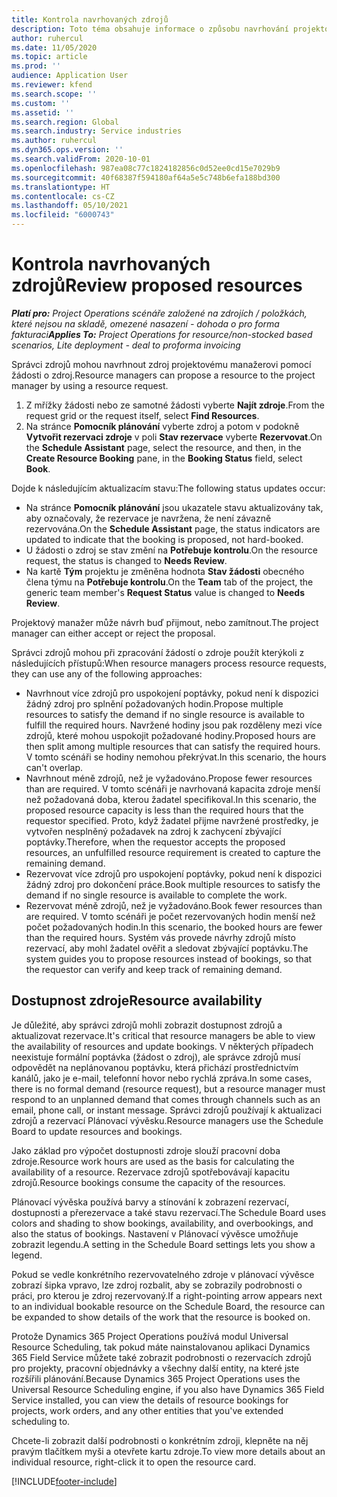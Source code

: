 ```yaml
---
title: Kontrola navrhovaných zdrojů
description: Toto téma obsahuje informace o způsobu navrhování projektových zdrojů.
author: ruhercul
ms.date: 11/05/2020
ms.topic: article
ms.prod: ''
audience: Application User
ms.reviewer: kfend
ms.search.scope: ''
ms.custom: ''
ms.assetid: ''
ms.search.region: Global
ms.search.industry: Service industries
ms.author: ruhercul
ms.dyn365.ops.version: ''
ms.search.validFrom: 2020-10-01
ms.openlocfilehash: 987ea08c77c1824182856c0d52ee0cd15e7029b9
ms.sourcegitcommit: 40f68387f594180af64a5e5c748b6efa188bd300
ms.translationtype: HT
ms.contentlocale: cs-CZ
ms.lasthandoff: 05/10/2021
ms.locfileid: "6000743"
---
```

# <a name="review-proposed-resources"></a><span data-ttu-id="231ef-103">Kontrola navrhovaných zdrojů</span><span class="sxs-lookup"><span data-stu-id="231ef-103">Review proposed resources</span></span>

<span data-ttu-id="231ef-104">_**Platí pro:** Project Operations scénáře založené na zdrojích / položkách, které nejsou na skladě, omezené nasazení - dohoda o pro forma fakturaci_</span><span class="sxs-lookup"><span data-stu-id="231ef-104">_**Applies To:** Project Operations for resource/non-stocked based scenarios, Lite deployment - deal to proforma invoicing_</span></span>

<span data-ttu-id="231ef-105">Správci zdrojů mohou navrhnout zdroj projektovému manažerovi pomocí žádosti o zdroj.</span><span class="sxs-lookup"><span data-stu-id="231ef-105">Resource managers can propose a resource to the project manager by using a resource request.</span></span>

1. <span data-ttu-id="231ef-106">Z mřížky žádosti nebo ze samotné žádosti vyberte **Najít zdroje**.</span><span class="sxs-lookup"><span data-stu-id="231ef-106">From the request grid or the request itself, select **Find Resources**.</span></span>
2. <span data-ttu-id="231ef-107">Na stránce **Pomocník plánování** vyberte zdroj a potom v podokně **Vytvořit rezervaci zdroje** v poli **Stav rezervace** vyberte **Rezervovat**.</span><span class="sxs-lookup"><span data-stu-id="231ef-107">On the **Schedule Assistant** page, select the resource, and then, in the **Create Resource Booking** pane, in the **Booking Status** field, select **Book**.</span></span>

<span data-ttu-id="231ef-108">Dojde k následujícím aktualizacím stavu:</span><span class="sxs-lookup"><span data-stu-id="231ef-108">The following status updates occur:</span></span>

- <span data-ttu-id="231ef-109">Na stránce **Pomocník plánování** jsou ukazatele stavu aktualizovány tak, aby označovaly, že rezervace je navržena, že není závazně rezervována.</span><span class="sxs-lookup"><span data-stu-id="231ef-109">On the **Schedule Assistant** page, the status indicators are updated to indicate that the booking is proposed, not hard-booked.</span></span>
- <span data-ttu-id="231ef-110">U žádosti o zdroj se stav změní na **Potřebuje kontrolu**.</span><span class="sxs-lookup"><span data-stu-id="231ef-110">On the resource request, the status is changed to **Needs Review**.</span></span>
- <span data-ttu-id="231ef-111">Na kartě **Tým** projektu je změněna hodnota **Stav žádosti** obecného člena týmu na **Potřebuje kontrolu**.</span><span class="sxs-lookup"><span data-stu-id="231ef-111">On the **Team** tab of the project, the generic team member's **Request Status** value is changed to **Needs Review**.</span></span>

<span data-ttu-id="231ef-112">Projektový manažer může návrh buď přijmout, nebo zamítnout.</span><span class="sxs-lookup"><span data-stu-id="231ef-112">The project manager can either accept or reject the proposal.</span></span>

<span data-ttu-id="231ef-113">Správci zdrojů mohou při zpracování žádostí o zdroje použít kterýkoli z následujících přístupů:</span><span class="sxs-lookup"><span data-stu-id="231ef-113">When resource managers process resource requests, they can use any of the following approaches:</span></span>

- <span data-ttu-id="231ef-114">Navrhnout více zdrojů pro uspokojení poptávky, pokud není k dispozici žádný zdroj pro splnění požadovaných hodin.</span><span class="sxs-lookup"><span data-stu-id="231ef-114">Propose multiple resources to satisfy the demand if no single resource is available to fulfill the required hours.</span></span> <span data-ttu-id="231ef-115">Navržené hodiny jsou pak rozděleny mezi více zdrojů, které mohou uspokojit požadované hodiny.</span><span class="sxs-lookup"><span data-stu-id="231ef-115">Proposed hours are then split among multiple resources that can satisfy the required hours.</span></span> <span data-ttu-id="231ef-116">V tomto scénáři se hodiny nemohou překrývat.</span><span class="sxs-lookup"><span data-stu-id="231ef-116">In this scenario, the hours can't overlap.</span></span>
- <span data-ttu-id="231ef-117">Navrhnout méně zdrojů, než je vyžadováno.</span><span class="sxs-lookup"><span data-stu-id="231ef-117">Propose fewer resources than are required.</span></span> <span data-ttu-id="231ef-118">V tomto scénáři je navrhovaná kapacita zdroje menší než požadovaná doba, kterou žadatel specifikoval.</span><span class="sxs-lookup"><span data-stu-id="231ef-118">In this scenario, the proposed resource capacity is less than the required hours that the requestor specified.</span></span> <span data-ttu-id="231ef-119">Proto, když žadatel přijme navržené prostředky, je vytvořen nesplněný požadavek na zdroj k zachycení zbývající poptávky.</span><span class="sxs-lookup"><span data-stu-id="231ef-119">Therefore, when the requestor accepts the proposed resources, an unfulfilled resource requirement is created to capture the remaining demand.</span></span>
- <span data-ttu-id="231ef-120">Rezervovat více zdrojů pro uspokojení poptávky, pokud není k dispozici žádný zdroj pro dokončení práce.</span><span class="sxs-lookup"><span data-stu-id="231ef-120">Book multiple resources to satisfy the demand if no single resource is available to complete the work.</span></span>
- <span data-ttu-id="231ef-121">Rezervovat méně zdrojů, než je vyžadováno.</span><span class="sxs-lookup"><span data-stu-id="231ef-121">Book fewer resources than are required.</span></span> <span data-ttu-id="231ef-122">V tomto scénáři je počet rezervovaných hodin menší než počet požadovaných hodin.</span><span class="sxs-lookup"><span data-stu-id="231ef-122">In this scenario, the booked hours are fewer than the required hours.</span></span> <span data-ttu-id="231ef-123">Systém vás provede návrhy zdrojů místo rezervací, aby mohl žadatel ověřit a sledovat zbývající poptávku.</span><span class="sxs-lookup"><span data-stu-id="231ef-123">The system guides you to propose resources instead of bookings, so that the requestor can verify and keep track of remaining demand.</span></span>

## <a name="resource-availability"></a><span data-ttu-id="231ef-124">Dostupnost zdroje</span><span class="sxs-lookup"><span data-stu-id="231ef-124">Resource availability</span></span>

<span data-ttu-id="231ef-125">Je důležité, aby správci zdrojů mohli zobrazit dostupnost zdrojů a aktualizovat rezervace.</span><span class="sxs-lookup"><span data-stu-id="231ef-125">It's critical that resource managers be able to view the availability of resources and update bookings.</span></span> <span data-ttu-id="231ef-126">V některých případech neexistuje formální poptávka (žádost o zdroj), ale správce zdrojů musí odpovědět na neplánovanou poptávku, která přichází prostřednictvím kanálů, jako je e-mail, telefonní hovor nebo rychlá zpráva.</span><span class="sxs-lookup"><span data-stu-id="231ef-126">In some cases, there is no formal demand (resource request), but a resource manager must respond to an unplanned demand that comes through channels such as an email, phone call, or instant message.</span></span> <span data-ttu-id="231ef-127">Správci zdrojů používají k aktualizaci zdrojů a rezervací Plánovací vývěsku.</span><span class="sxs-lookup"><span data-stu-id="231ef-127">Resource managers use the Schedule Board to update resources and bookings.</span></span>

<span data-ttu-id="231ef-128">Jako základ pro výpočet dostupnosti zdroje slouží pracovní doba zdroje.</span><span class="sxs-lookup"><span data-stu-id="231ef-128">Resource work hours are used as the basis for calculating the availability of a resource.</span></span> <span data-ttu-id="231ef-129">Rezervace zdrojů spotřebovávají kapacitu zdrojů.</span><span class="sxs-lookup"><span data-stu-id="231ef-129">Resource bookings consume the capacity of the resources.</span></span>

<span data-ttu-id="231ef-130">Plánovací vývěska používá barvy a stínování k zobrazení rezervací, dostupnosti a přerezervace a také stavu rezervací.</span><span class="sxs-lookup"><span data-stu-id="231ef-130">The Schedule Board uses colors and shading to show bookings, availability, and overbookings, and also the status of bookings.</span></span> <span data-ttu-id="231ef-131">Nastavení v Plánovací vývěsce umožňuje zobrazit legendu.</span><span class="sxs-lookup"><span data-stu-id="231ef-131">A setting in the Schedule Board settings lets you show a legend.</span></span>

<span data-ttu-id="231ef-132">Pokud se vedle konkrétního rezervovatelného zdroje v plánovací vývěsce zobrazí šipka vpravo, lze zdroj rozbalit, aby se zobrazily podrobnosti o práci, pro kterou je zdroj rezervovaný.</span><span class="sxs-lookup"><span data-stu-id="231ef-132">If a right-pointing arrow appears next to an individual bookable resource on the Schedule Board, the resource can be expanded to show details of the work that the resource is booked on.</span></span>

<span data-ttu-id="231ef-133">Protože Dynamics 365 Project Operations používá modul Universal Resource Scheduling, tak pokud máte nainstalovanou aplikaci Dynamics 365 Field Service můžete také zobrazit podrobnosti o rezervacích zdrojů pro projekty, pracovní objednávky a všechny další entity, na které jste rozšířili plánování.</span><span class="sxs-lookup"><span data-stu-id="231ef-133">Because Dynamics 365 Project Operations uses the Universal Resource Scheduling engine, if you also have Dynamics 365 Field Service installed, you can view the details of resource bookings for projects, work orders, and any other entities that you've extended scheduling to.</span></span>

<span data-ttu-id="231ef-134">Chcete-li zobrazit další podrobnosti o konkrétním zdroji, klepněte na něj pravým tlačítkem myši a otevřete kartu zdroje.</span><span class="sxs-lookup"><span data-stu-id="231ef-134">To view more details about an individual resource, right-click it to open the resource card.</span></span>



[!INCLUDE[footer-include](../includes/footer-banner.md)]